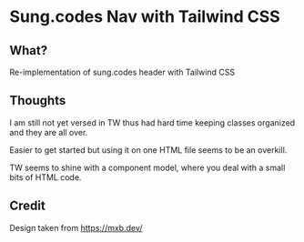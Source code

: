 # Sung.codes Nav with Tailwind CSS

## What?

Re-implementation of sung.codes header with Tailwind CSS

## Thoughts

I am still not yet versed in TW thus had hard time keeping classes organized and they are all over.

Easier to get started but using it on one HTML file seems to be an overkill.

TW seems to shine with a component model, where you deal with a small bits of HTML code.

## Credit

Design taken from https://mxb.dev/

